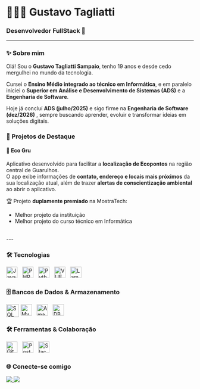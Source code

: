 <h1 align="left">👨🏻‍💻 Gustavo Tagliatti</h1>
<h3 align="left">Desenvolvedor FullStack 🚀</h3>

---

### ✨ Sobre mim
Olá! Sou o **Gustavo Tagliatti Sampaio**, tenho 19 anos e desde cedo mergulhei no mundo da tecnologia.  

Cursei o **Ensino Médio integrado ao técnico em Informática**, e em paralelo iniciei o **Superior em Análise e Desenvolvimento de Sistemas (ADS)** e a **Engenharia de Software**.  

Hoje já concluí **ADS (julho/2025)** e sigo firme na **Engenharia de Software (dez/2026)** , sempre buscando aprender, evoluir e transformar ideias em soluções digitais.  

### 🌟 Projetos de Destaque

#### 📱 Eco Gru
Aplicativo desenvolvido para facilitar a **localização de Ecopontos** na região central de Guarulhos.  
O app exibe informações de **contato, endereço e locais mais próximos** da sua localização atual, além de trazer **alertas de conscientização ambiental** ao abrir o aplicativo.  

🏆 Projeto **duplamente premiado** na MostraTech:  
- Melhor projeto da instituição  
- Melhor projeto do curso técnico em Informática  
<br>
---


### 🛠️ Tecnologias
<img align="left" alt="JavaScript" title="JavaScript" width="30px" style="padding-right: 10px;" src="https://cdn.jsdelivr.net/gh/devicons/devicon@latest/icons/javascript/javascript-original.svg"/>
<img align="left" alt="PHP" title="PHP" width="30px" style="padding-right: 10px;" src="https://cdn.jsdelivr.net/gh/devicons/devicon@latest/icons/php/php-original.svg"/>
<img align="left" alt="Python" title="Python" width="30px" style="padding-right: 10px;" src="https://cdn.jsdelivr.net/gh/devicons/devicon@latest/icons/python/python-original.svg"/>
<img align="left" alt="VUE" title="VUE" width="30px" style="padding-right: 10px;" src="https://uploads.sitepoint.com/wp-content/uploads/2016/11/1480439398vuejs-logo.png"/>
<img align="left" alt="Lambda" title="Lambda" width="30px" style="padding-right: 10px;" src="https://www.tsmean.com/assets/img/the-ultimate-aws-lambda-tutorial-for-nodejs/aws-lambda-logo.svg"/>

<br/><br/>

### 🗄️ Bancos de Dados & Armazenamento
<img align="left" alt="SQL SERVER" title="SQL SERVER" width="34px" style="padding-right: 2px;" src="https://img.icons8.com/?size=512&id=laYYF3dV0Iew&format=png"/>
<img align="left" alt="MySQL" title="MySQL" width="30px" style="padding-right: 10px;" src="https://cdn-icons-png.flaticon.com/512/5968/5968313.png"/>
<img align="left" alt="Amazon S3" title="Amazon S3" width="30px" style="padding-right: 10px;" src="https://upload.wikimedia.org/wikipedia/commons/thumb/b/bc/Amazon-S3-Logo.svg/428px-Amazon-S3-Logo.svg.png"/>
<img align="left" alt="DBeaver" title="DBeaver" width="30px" style="padding-right: 10px;" src="https://github.com/dbeaver/dbeaver/wiki/images/dbeaver-head.png"/>

<br/><br/>

### 🛠️ Ferramentas & Colaboração
<img align="left" alt="Git" title="Git" width="30px" style="padding-right: 10px;" src="https://cdn.jsdelivr.net/gh/devicons/devicon@latest/icons/git/git-original.svg"/>
<img align="left" alt="Postman" title="Postman" width="30px" style="padding-right: 10px;" src="https://nocodestartup.io/wp-content/uploads/2024/01/postman-nocode.webp"/>
<img align="left" alt="Slack" title="Slack" width="30px" style="padding-right: 10px;" src="https://factorialhr.com.br/_next/image?url=https%3A%2F%2Fwww.datocms-assets.com%2F58969%2F1702986284-slack_icon_2019.png&w=3840&q=75"/>

<br/><br/>
### 🌐 Conecte-se comigo
<p align="left">
  <a href="https://github.com/Gustavo-TS">
    <img src="https://img.shields.io/badge/GitHub-000?style=for-the-badge&logo=github&logoColor=white"/>
  </a>
  <a href="https://www.linkedin.com/in/gustavo-tagliatti-sampaio-8989aa323/">
    <img src="https://img.shields.io/badge/LinkedIn-0A66C2?style=for-the-badge&logo=linkedin&logoColor=white"/>
  </a>
</p>

<p>
